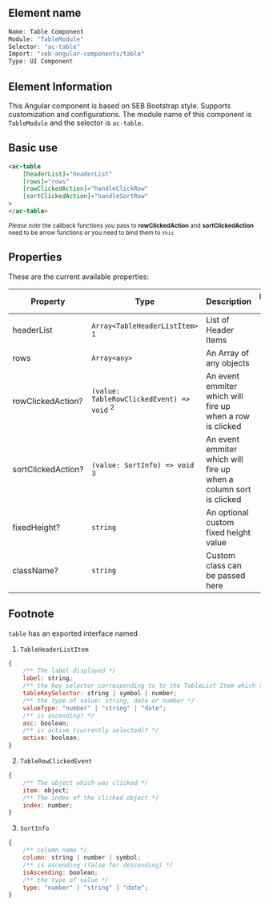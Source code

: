 ## Element name
```javascript
Name: Table Component
Module: "TableModule"
Selector: "ac-table"
Import: "seb-angular-components/table"
Type: UI Component
```

## Element Information 
This Angular component is based on SEB Bootstrap style. Supports customization and configurations. The module name of this component is `TableModule` and the selector is `ac-table`.

## Basic use
```html
<ac-table
    [headerList]="headerList"
    [rows]="rows"
    [rowClickedAction]="handleClickRow"
    [sortClickedAction]="handleSortRow"
>
</ac-table>      
```
<sup>*Please note* the callback functions you pass to **rowClickedAction** and **sortClickedAction** need to be arrow functions or you need to bind them to `this`</sup>

## Properties
These are the current available properties:

| Property           | Type                                                 | Description                                                           | Default Value  |
| ------------------ | ---------------------------------------------------- | --------------------------------------------------------------------- | -------------- |
| headerList         | `Array<TableHeaderListItem>` <sup>1</sup>            | List of Header Items                                                  | `[]`           |
| rows               | `Array<any>`                                         | An Array of any objects                                               | `[]`           |
| rowClickedAction?  | `(value: TableRowClickedEvent) => void` <sup>2</sup> | An event emmiter which will fire up when a row is clicked             | -              |
| sortClickedAction? | `(value: SortInfo) => void` <sup>3</sup>             | An event emmiter which will fire up when a column sort is clicked     | -              |
| fixedHeight?       | `string`                                             | An optional custom fixed height value                                 | -              |
| className?         | `string`                                             | Custom class can be passed here                                       | -              |

## Footnote
`table` has an exported interface named
1. `TableHeaderListItem`
```javascript
{
    /** The label displayed */
    label: string;
    /** the key selector corresponding to to the TableList Item which this column is targeting */
    tableKeySelector: string | symbol | number;
    /** the type of value: string, date or number */
    valueType: "number" | "string" | "date";
    /** is ascending? */
    asc: boolean;
    /** is active (currently selected)? */
    active: boolean;
}
```
2. `TableRowClickedEvent`
```javascript
{
    /** The object which was clicked */
    item: object;
    /** The index of the clicked object */
    index: number;
}
```
3. `SortInfo`
```javascript
{
    /** column name */
    column: string | number | symbol;
    /** is ascending (false for descending) */
    isAscending: boolean;
    /** the type of value */
    type: "number" | "string" | "date";
}
```